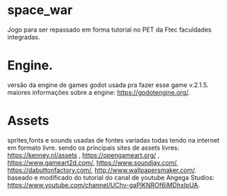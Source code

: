 # space_war
Jogo para ser repassado em forma tutorial no PET da Ftec faculdades integradas.
# Engine.
versão da engine de games godot usada pra fazer esse game v.2.1.5.
maiores informações sobre a engine: https://godotengine.org/.
# Assets
sprites,fonts e sounds usadas de fontes variadas todas tendo na internet em formato livre.
sendo os principais sites de assets livres: https://kenney.nl/assets , https://opengameart.org/ , https://www.gameart2d.com/, https://www.soundjay.com/, https://dabuttonfactory.com/, http://www.wallpapersmaker.com/.  
baseado e modificado do tutorial do canal de youtube Angega Studios: https://www.youtube.com/channel/UChv-gaPlKNROf6iMDhxIpUA.


